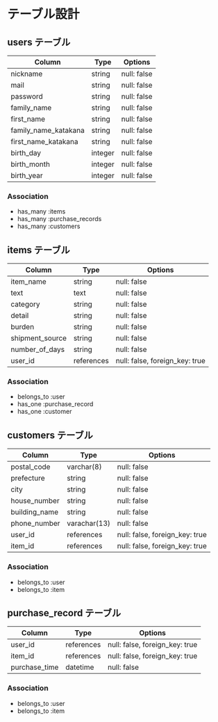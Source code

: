 # テーブル設計

## users テーブル

| Column               | Type    | Options     |
| -------------------- | ------- | ----------- |
| nickname             | string  | null: false |
| mail                 | string  | null: false |
| password             | string  | null: false |
| family_name          | string  | null: false |
| first_name           | string  | null: false |
| family_name_katakana | string  | null: false |
| first_name_katakana  | string  | null: false |
| birth_day            | integer | null: false |
| birth_month          | integer | null: false |
| birth_year           | integer | null: false |

### Association

- has_many :items
- has_many :purchase_records
- has_many :customers

## items テーブル

| Column          | Type       | Options                        |
| --------------- | ---------- | ------------------------------ |
| item_name       | string     | null: false                    |
| text            | text       | null: false                    |
| category        | string     | null: false                    |
| detail          | string     | null: false                    |
| burden          | string     | null: false                    |
| shipment_source | string     | null: false                    |
| number_of_days  | string     | null: false                    |
| user_id         | references | null: false, foreign_key: true |

### Association

- belongs_to :user
- has_one :purchase_record
- has_one :customer

## customers テーブル

| Column        | Type         | Options                        |
| ------------- | ------------ | ------------------------------ |
| postal_code   | varchar(8)   | null: false                    |
| prefecture    | string       | null: false                    |
| city          | string       | null: false                    |
| house_number  | string       | null: false                    |
| building_name | string       | null: false                    |
| phone_number  | varachar(13) | null: false                    |
| user_id       | references   | null: false, foreign_key: true |
| item_id       | references   | null: false, foreign_key: true |

### Association

- belongs_to :user
- belongs_to :item

## purchase_record テーブル

| Column        | Type       | Options                        |
| ------------- | ---------- | ------------------------------ |
| user_id       | references | null: false, foreign_key: true |
| item_id       | references | null: false, foreign_key: true |
| purchase_time | datetime   | null: false                    |

### Association

- belongs_to :user
- belongs_to :item